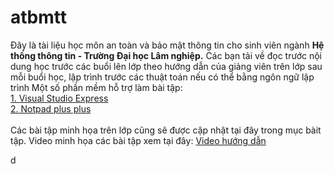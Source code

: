 # atbmtt
Đây là tài liệu học môn an toàn và bảo mật thông tin cho sinh viên ngành <b>Hệ thống thông tin - Trường Đại học Lâm nghiệp.</b>
Các bạn tải về đọc trước nội dung học trước các buổi lên lớp theo hướng dẫn của giảng viên trên lớp sau mỗi buổi học, lập trình trước các thuật toán nếu có thể bằng ngôn ngữ lập trình
Một số phần mềm hỗ trợ làm bài tập:
<br/>
<a href="https://visualstudio.microsoft.com/vs/express">1. Visual Studio Express</a>
<br/>
<a href="https://notepad-plus-plus.org/download/v7.5.8.html">2. Notpad plus plus</a>
<br/><br/>
Các bài tập minh họa trên lớp cũng sẽ được cập nhật tại đây trong mục bàit tập.
Video minh họa các bài tập xem tại đây: <a href="https://www.youtube.com/playlist?list=PL7QnRgf5BcSlGSLQrytwy1ObvgPnCew8g">Video hướng dẫn</a>

d
